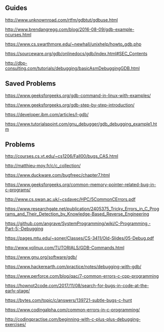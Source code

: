 Guides
------
http://www.unknownroad.com/rtfm/gdbtut/gdbuse.html

http://www.brendangregg.com/blog/2016-08-09/gdb-example-ncurses.html

https://www.cs.swarthmore.edu/~newhall/unixhelp/howto_gdb.php

https://sourceware.org/gdb/onlinedocs/gdb/index.html#SEC_Contents

http://dbp-consulting.com/tutorials/debugging/basicAsmDebuggingGDB.html

Saved Problems
--------
https://www.geeksforgeeks.org/gdb-command-in-linux-with-examples/

https://www.geeksforgeeks.org/gdb-step-by-step-introduction/

https://developer.ibm.com/articles/l-gdb/

https://www.tutorialspoint.com/gnu_debugger/gdb_debugging_example1.htm

Problems
-------

http://courses.cs.vt.edu/~cs1206/Fall00/bugs_CAS.html

http://matthieu-moy.fr/c/c_collection/

https://www.duckware.com/bugfreec/chapter7.html

https://www.geeksforgeeks.org/common-memory-pointer-related-bug-in-c-programs/

http://www.cs.swan.ac.uk/~csdavec/HPC/5CommonCErrors.pdf

https://www.researchgate.net/publication/2405375_Tricky_Errors_in_C_Programs_and_Their_Detection_by_Knowledge-Based_Reverse_Engineering

https://github.com/angrave/SystemProgramming/wiki/C-Programming,-Part-5:-Debugging

https://pages.mtu.edu/~soner/Classes/CS-3411/Old-Slides/05-Debug.pdf

http://www.yolinux.com/TUTORIALS/GDB-Commands.html

https://www.gnu.org/software/gdb/

https://www.hackerearth.com/practice/notes/debugging-with-gdb/

https://www.perforce.com/blog/qac/7-common-errors-c-cpp-programming

https://hownot2code.com/2017/11/08/search-for-bugs-in-code-at-the-early-stage/

https://bytes.com/topic/c/answers/139721-subtle-bugs-c-hunt

https://www.codingalpha.com/common-errors-in-c-programming/

http://codingpractise.com/beginning-with-c-plus-plus-debugging-exercises/
